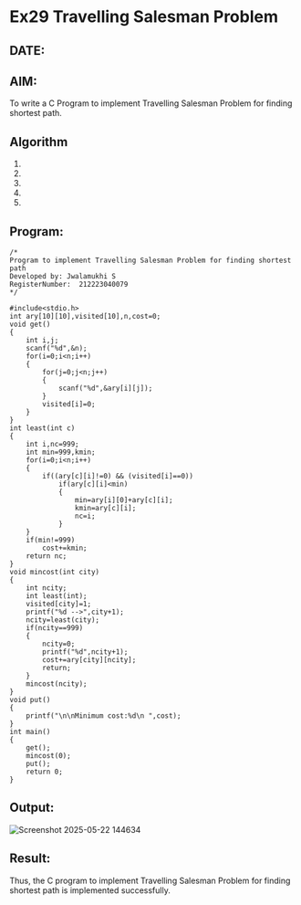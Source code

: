 # Ex29 Travelling Salesman Problem
## DATE:
## AIM:
To write a C Program to implement Travelling Salesman Problem for finding shortest path.
## Algorithm
1. 
2. 
3. 
4.  
5.   

## Program:
```
/*
Program to implement Travelling Salesman Problem for finding shortest path
Developed by: Jwalamukhi S
RegisterNumber:  212223040079
*/

#include<stdio.h>
int ary[10][10],visited[10],n,cost=0;
void get()
{
    int i,j;
    scanf("%d",&n);
    for(i=0;i<n;i++)
    {
        for(j=0;j<n;j++)
        {
            scanf("%d",&ary[i][j]);
        }
        visited[i]=0;
    }
}
int least(int c)
{
    int i,nc=999;
    int min=999,kmin;
    for(i=0;i<n;i++)
    {
        if((ary[c][i]!=0) && (visited[i]==0))
            if(ary[c][i]<min)
            {
                min=ary[i][0]+ary[c][i];
                kmin=ary[c][i];
                nc=i;
            }
    }
    if(min!=999)
        cost+=kmin;
    return nc;
}
void mincost(int city)
{
    int ncity;
    int least(int);
    visited[city]=1;
    printf("%d -->",city+1);
    ncity=least(city);
    if(ncity==999)
    {
        ncity=0;
        printf("%d",ncity+1);
        cost+=ary[city][ncity];
        return;
    }
    mincost(ncity);
}
void put()
{
    printf("\n\nMinimum cost:%d\n ",cost);
}
int main()
{
    get();
    mincost(0);
    put();
    return 0;
}
```

## Output:

![Screenshot 2025-05-22 144634](https://github.com/user-attachments/assets/4fc0949b-2d54-4697-a3c0-9c79e5007674)


## Result:
Thus, the C program to implement Travelling Salesman Problem for finding shortest path is implemented successfully.
